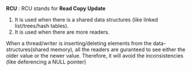 **RCU** : RCU stands for **Read Copy Update**


1) It is used when there is a shared data structures (like linked list/trees/hash tables).
2) It is used when there are more readers.

When a thread/writer is inserting/deleting elements from the data-structures(shared memory), all the readers are guranteed to see either the older value or the newer value. Therefore, it will avoid the inconsistencies (like deferencing a NULL pointer)

